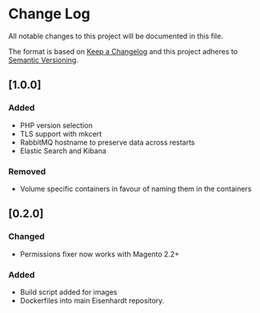 # Change Log
All notable changes to this project will be documented in this file.

The format is based on [Keep a Changelog](http://keepachangelog.com/)
and this project adheres to [Semantic Versioning](http://semver.org/).

## [1.0.0]

### Added

- PHP version selection
- TLS support with mkcert
- RabbitMQ hostname to preserve data across restarts
- Elastic Search and Kibana


### Removed

- Volume specific containers in favour of naming them in the containers

## [0.2.0]

### Changed

 - Permissions fixer now works with Magento 2.2+

### Added

- Build script added for images
- Dockerfiles into main Eisenhardt repository.


